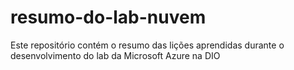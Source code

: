 # resumo-do-lab-nuvem
Este repositório contém o resumo das lições aprendidas durante o desenvolvimento do lab da Microsoft Azure na DIO
